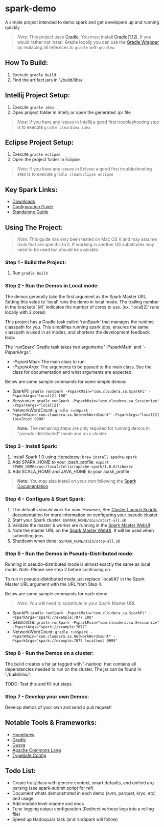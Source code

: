 spark-demo
==========
A simple project intended to demo spark and get developers up and running quickly

>*Note*:
>   This project uses [Gradle](http://www.gradle.org). You must install [Gradle(1.12)](http://www.gradle.org/downloads).
>   If you would rather not install Gradle locally you can use the [Gradle Wrapper](http://www.gradle.org/docs/current/userguide/gradle_wrapper.html) by replacing all refernces to ```gradle``` with ```gradlew```.

How To Build:
-------------
1. Execute ```gradle build```
2. Find the artifact jars in './build/libs/'

Intellij Project Setup:
-----------------------
1. Execute ```gradle idea```
2. Open project folder in Intellij or open the generated .ipr file

>*Note*:
>   If you have any issues in Intellij a good first troubleshooting step is to execute ```gradle cleanIdea idea```

Eclipse Project Setup:
----------------------
1. Execute ```gradle eclipse```
2. Open the project folder in Eclipse

>*Note*:
>   If you have any issues in Eclipse a good first troubleshooting step is to execute ```gradle cleanEclipse eclipse```

Key Spark Links:
----------------
- [Downloads](http://spark.apache.org/downloads.html)
- [Configuration Guide](http://spark.apache.org/docs/latest/configuration.html)
- [Standalone Guide](http://spark.apache.org/docs/latest/spark-standalone.html)


Using The Project:
------------------

>*Note*:
>  This guide has only been tested on Mac OS X and may assume tools that are specific to it. 
>  If working in another OS substitutes may need to be used but should be available.

### Step 1 - Build the Project: ###
1. Run ```gradle build```

### Step 2 - Run the Demos in Local mode: ###
The demos generally take the first argument as the Spark Master URL.
Setting this value to 'local' runs the demo in local mode.
The trailing number in the brackets '[#]' indicates the number of cores to use. (ex. 'local[2]' runs locally with 2 cores)

This project has a Gradle task called 'runSpark' that manages the runtime classpath for you.
This simplifies running spark jobs, ensures the same classpath is used in all modes, and shortens the development feedback loop.

The 'runSpark' Gradle task takes two arguments '-PsparkMain' and '-PsparkArgs':

- *-PsparkMain*: The main class to run.
- *-PsparkArgs*: The arguments to be passed to the main class. See the class for documentation and what arguments are expected.

Below are some sample commands for some simple demos:

- SparkPi: ```gradle runSpark -PsparkMain="com.cloudera.sa.SparkPi" -PsparkArgs="local[2] 100"```
- Sessionize: ```gradle runSpark -PsparkMain="com.cloudera.sa.Sessionize" -PsparkArgs="local[2]"```
- NetworkWordCount: ```gradle runSpark -PsparkMain="com.cloudera.sa.NetworkWordCount" -PsparkArgs="local[2] localhost 9999"```

>**Note:** 
>   The remaining steps are only required for running demos in "pseudo-distributed" mode and on a cluster.

### Step 3 - Install Spark: ###
1. Install Spark 1.0 using [Homebrew](http://brew.sh/): ```brew install apache-spark```
3. Add SPARK_HOME to your .bash_profile: ```export SPARK_HOME=/usr/local/Cellar/apache-spark/1.0.0/libexec```
5. Add SCALA_HOME and JAVA_HOME to your .bash_profile

>**Note:** 
>   You may also install on your own following the [Spark Documentation](http://spark.apache.org/docs/latest/#downloading)

### Step 4 - Configure & Start Spark: ###
1. The defaults should work for now. However, See [Cluster Launch Scripts](https://spark.apache.org/docs/latest/spark-standalone.html#cluster-launch-scripts) documentation for more information on configuring your pseudo cluster.
2. Start your Spark cluster: ```$SPARK_HOME/sbin/start-all.sh```
3. Validate the master & worker are running in the [Spark Master WebUI](http://localhost:8080)
4. Note the master URL on the [Spark Master WebUI](http://localhost:8080). It will be used when submitting jobs.
5. Shutdown when done: ```$SPARK_HOME/sbin/stop-all.sh```

### Step 5 - Run the Demos in Pseudo-Distributed mode: ###
Running in pseudo-distributed mode is almost exactly the same as local mode.
*Note*: Please see step 2 before continuing on.

To run in pseudo-distributed mode just replace 'local[#]' in the Spark Master URL argument with the URL from Step 4.

Below are some sample commands for each demo:

>*Note:* 
>   You will need to substitute in your Spark Master URL

- SparkPi: ```gradle runSpark -PsparkMain="com.cloudera.sa.SparkPi" -PsparkArgs="spark://example:7077 100"```
- Sessionize: ```gradle runSpark -PsparkMain="com.cloudera.sa.Sessionize" -PsparkArgs="spark://example:7077"```
- NetworkWordCount: ```gradle runSpark -PsparkMain="com.cloudera.sa.NetworkWordCount" -PsparkArgs="spark://example:7077 localhost 9999"```

### Step 6 - Run the Demos on a cluster: ###
The build creates a fat jar tagged with '-hadoop' that contains all dependencies needed to run on the cluster. The jar can be found in './build/libs/'.

TODO: Test this and fill out steps.

### Step 7 - Develop your own Demos: ###
Develop demos of your own and send a pull request!

Notable Tools & Frameworks:
---------------------------
- [Homebrew](http://brew.sh/)
- [Gradle](http://www.gradle.org/)
- [Guava](https://code.google.com/p/guava-libraries/)
- [Apache Commons Lang](http://commons.apache.org/proper/commons-lang/)
- [TypeSafe Config](https://github.com/typesafehub/config)

Todo List:
----------
- Create trait/class with generic context, smart defaults, and unified arg parsing (see spark-submit script for ref)
- Document whats demonstrated in each demo (avro, parquet, kryo, etc) and usage
- Add module level readme and docs
- Tune logging output configuration (Redirect verbose logs into a rolling file)
- Speed up HadoopJar task (and runSpark will follow)
